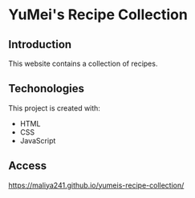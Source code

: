 # YuMei's Recipe Collection

## Introduction
This website contains a collection of recipes. 

## Techonologies
This project is created with: 
* HTML
* CSS
* JavaScript

## Access
https://maliya241.github.io/yumeis-recipe-collection/
